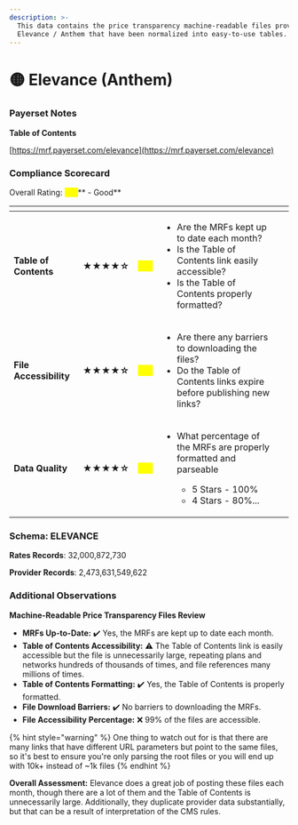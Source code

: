 ```yaml
---
description: >-
  This data contains the price transparency machine-readable files provided by
  Elevance / Anthem that have been normalized into easy-to-use tables.
---
```


# 🟡 Elevance (Anthem)

### Payerset Notes

**Table of Contents**

[https://mrf.payerset.com/elevance](https://mrf.payerset.com/elevance)

### Compliance Scorecard

Overall Rating: <mark style="color:yellow;">**4/5**</mark>** - Good**

<table data-view="cards"><thead><tr><th></th><th></th><th></th><th></th><th data-hidden data-card-cover data-type="files"></th></tr></thead><tbody><tr><td><strong>Table of Contents</strong></td><td><strong>★★★★☆</strong></td><td><mark style="color:yellow;"><strong>4/5</strong></mark></td><td><ul><li>Are the MRFs kept up to date each month? </li><li>Is the Table of Contents link easily accessible?</li><li>Is the Table of Contents properly formatted?</li></ul></td><td></td></tr><tr><td><strong>File Accessibility</strong></td><td><strong>★★★★☆</strong></td><td><mark style="color:yellow;"><strong>4/5</strong></mark></td><td><ul><li>Are there any barriers to downloading the files?</li><li>Do the Table of Contents links expire before publishing new links?</li></ul></td><td></td></tr><tr><td><strong>Data Quality</strong></td><td><strong>★★★★☆</strong></td><td><mark style="color:yellow;"><strong>4/5</strong></mark></td><td><ul><li><p>What percentage of the MRFs are properly formatted and parseable</p><ul><li>5 Stars - 100%</li><li>4 Stars - 80%...</li></ul></li></ul></td><td></td></tr></tbody></table>

### Schema: ELEVANCE

**Rates Records**: 32,000,872,730

**Provider Records**: 2,473,631,549,622

### Additional Observations

**Machine-Readable Price Transparency Files Review**

* **MRFs Up-to-Date:** ✔️ Yes, the MRFs are kept up to date each month.
* **Table of Contents Accessibility:** ⚠️ The Table of Contents link is easily accessible but the file is unnecessarily large, repeating plans and networks hundreds of thousands of times, and file references many millions of times.
* **Table of Contents Formatting:** ✔️ Yes, the Table of Contents is properly formatted.
* **File Download Barriers:** ✔️ No barriers to downloading the MRFs.
* **File Accessibility Percentage:** ❌ 99% of the files are accessible.

{% hint style="warning" %}
One thing to watch out for is that there are many links that have different URL parameters but point to the same files, so it's best to ensure you're only parsing the root files or you will end up with 10k+ instead of \~1k files
{% endhint %}

**Overall Assessment:** Elevance does a great job of posting these files each month, though there are a lot of them and the Table of Contents is unnecessarily large. Additionally, they duplicate provider data substantially, but that can be a result of interpretation of the CMS rules.
